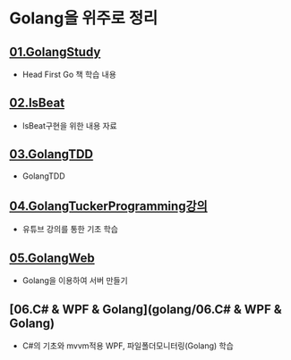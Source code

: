 # Golang을 위주로 정리   

## [01.GolangStudy](./01.GolangStudy/)

- Head First Go 책 학습 내용   
## [02.lsBeat](golang/02.lsBeat/)
- lsBeat구현을 위한 내용 자료
## [03.GolangTDD](golang/03.GolangTDD/)
- GolangTDD 
## [04.GolangTuckerProgramming강의](golang/04.GolangTuckerProgramming강의)
- 유튜브 강의를 통한 기초 학습
## [05.GolangWeb](golang/05.GolangWeb)
- Golang을 이용하여 서버 만들기
## [06.C# & WPF & Golang](golang/06.C# & WPF & Golang)
- C#의 기초와 mvvm적용 WPF, 파일폴더모니터링(Golang) 학습
